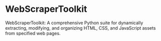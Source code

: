 # WebScraperToolkit
WebScraperToolkit: A comprehensive Python suite for dynamically extracting, modifying, and organizing HTML, CSS, and JavaScript assets from specified web pages.
